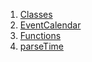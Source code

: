 

1. [Classes](views_after_auth_screens_events_event_calendar/views_after_auth_screens_events_event_calendar-library.html#classes)
2. [EventCalendar](views_after_auth_screens_events_event_calendar/EventCalendar-class.html)
3. [Functions](views_after_auth_screens_events_event_calendar/views_after_auth_screens_events_event_calendar-library.html#functions)
4. [parseTime](views_after_auth_screens_events_event_calendar/parseTime.html)
